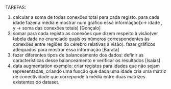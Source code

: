 TAREFAS:

1. calcular a soma de todas conexões total para cada registo. para cada idade fazer a média e mostrar num gráfico essa informação(x-> idade , y -> soma das conexões totais)  [Gonçalo]
2. somar para cada registo as conexões que dizem respeito à visão(ver tabela dada no enunciado quais os números correspondentes às conexões entre regiões do cérebro relativas à visão). fazer gráficos adequados para mostrar essa informação [Barata]
3. fazer diferentes tipos de balanceamento dos dados: definir as características desse balanceamento e verificar os resultados [Isaías]
4. data augmentation
     exemplo: criar registos para idades que não sejam representadas, criando uma função que dada uma idade cria uma matriz de conectividade que correponde à média entre duas matrizes existentes do dataset.